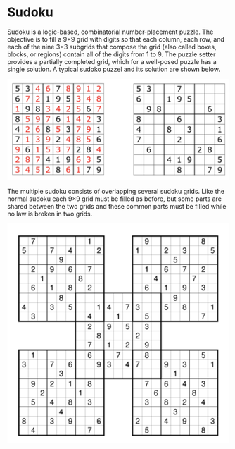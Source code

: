 # Sudoku

Sudoku is a logic-based, combinatorial number-placement puzzle. The objective is to fill a 9×9 grid with digits so that each column, each row, and each of the nine 3×3 subgrids that compose the grid (also called boxes, blocks, or regions) contain all of the digits from 1 to 9. The puzzle setter provides a partially completed grid, which for a well-posed puzzle has a single solution. A typical sudoko puzzel and its solution are shown below.

![Typical sudoko puzzel and its solution](Images/Single.png)

The multiple sudoku consists of overlapping several sudoku grids. Like the normal sudoku each 9×9 grid must be filled as before, but some parts are shared between the two grids and these common parts must be filled while no law is broken in two grids.

![Multiple sudoku puzzel](Images/Multiple.png)

